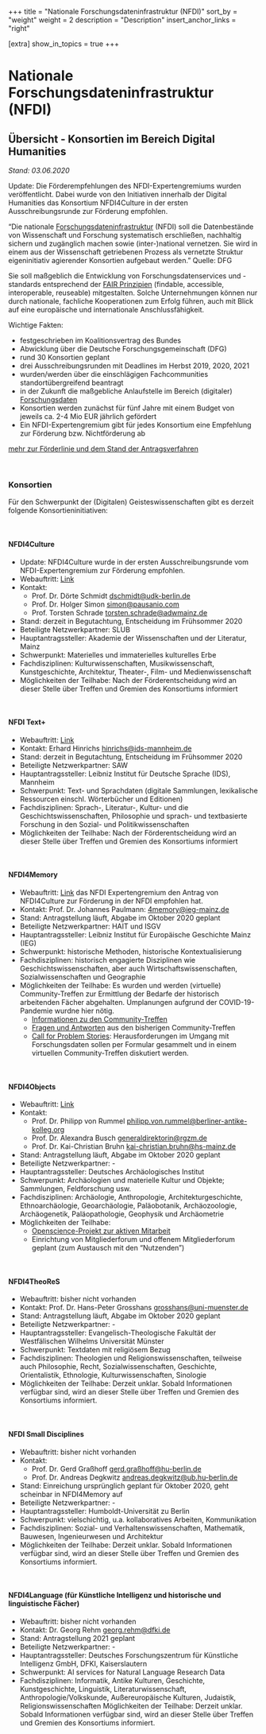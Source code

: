 +++
title = "Nationale Forschungsdateninfrastruktur (NFDI)"
sort_by = "weight"
weight = 2
description = "Description"
insert_anchor_links = "right"

[extra]
show_in_topics = true
+++

# Nationale Forschungsdateninfrastruktur (NFDI)

## Übersicht - Konsortien im Bereich Digital Humanities

*Stand: 03.06.2020*

Update: Die Förderempfehlungen des NFDI-Expertengremiums wurden veröffentlicht. Dabei wurde von den Initiativen innerhalb der Digital Humanities das Konsortium NFDI4Culture in der ersten Ausschreibungsrunde zur Förderung empfohlen.

“Die nationale [Forschungsdateninfrastruktur](@/glossar/_index.md#forschungsdateninfrastruktur) (NFDI) soll die Datenbestände  von Wissenschaft und Forschung systematisch erschließen, nachhaltig sichern und zugänglich machen sowie (inter-)national vernetzen. Sie wird  in einem aus der Wissenschaft getriebenen Prozess als vernetzte Struktur eigeninitiativ agierender Konsortien aufgebaut werden.” Quelle: DFG

Sie soll maßgeblich die Entwicklung von Forschungsdatenservices und -standards entsprechend der [FAIR Prinzipien](@/glossar/_index.md#fair-prinzipien) (findable, accessible, interoperable, reuseable) mitgestalten. Solche Unternehmungen können nur durch nationale, fachliche Kooperationen zum Erfolg führen, auch mit Blick auf eine europäische und internationale Anschlussfähigkeit.

Wichtige Fakten:
* festgeschrieben im Koalitionsvertrag des Bundes
* Abwicklung über die Deutsche Forschungsgemeinschaft (DFG) 
* rund 30 Konsortien geplant
* drei Ausschreibungsrunden mit Deadlines im Herbst 2019, 2020, 2021
* wurden/werden über die einschlägigen Fachcommunities standortübergreifend beantragt 
* in der Zukunft die maßgebliche Anlaufstelle im Bereich (digitaler) [Forschungsdaten](@/glossar/_index.md#forschungsdaten)
* Konsortien werden zunächst für fünf Jahre mit einem Budget von jeweils ca. 2-4 Mio EUR jährlich gefördert
* Ein NFDI-Expertengremium gibt für jedes Konsortium eine Empfehlung zur Förderung bzw. Nichtförderung ab 

[mehr zur Förderlinie und dem Stand der Antragsverfahren](https://www.dfg.de/foerderung/programme/nfdi/)

<br />

### Konsortien

Für den Schwerpunkt der (Digitalen) Geisteswissenschaften gibt es derzeit folgende Konsortieninitiativen:

<br />

#### NFDI4Culture
* Update:  NFDI4Culture wurde in der ersten Ausschreibungsrunde vom NFDI-Expertengremium zur Förderung empfohlen.
* Webauftritt: [Link](https://www.nfdi4culture.de/)
* Kontakt:
  * Prof. Dr. Dörte Schmidt dschmidt@udk-berlin.de
  * Prof. Dr. Holger Simon simon@pausanio.com
  * Prof. Torsten Schrade torsten.schrade@adwmainz.de
* Stand: derzeit in Begutachtung, Entscheidung im Frühsommer 2020
* Beteiligte Netzwerkpartner: SLUB
* Hauptantragssteller: Akademie der Wissenschaften und der Literatur, Mainz
* Schwerpunkt: Materielles und immaterielles kulturelles Erbe
* Fachdisziplinen: Kulturwissenschaften, Musikwissenschaft, Kunstgeschichte, Architektur, Theater-, Film- und Medienwissenschaft
* Möglichkeiten der Teilhabe: Nach der Förderentscheidung wird an dieser Stelle über Treffen und Gremien des Konsortiums informiert

<br />

#### NFDI Text+
* Webauftritt: [Link](https://www.text-plus.org/)
* Kontakt: Erhard Hinrichs hinrichs@ids-mannheim.de 
* Stand: derzeit in Begutachtung, Entscheidung im Frühsommer 2020
* Beteiligte Netzwerkpartner: SAW
* Hauptantragssteller: Leibniz Institut für Deutsche Sprache (IDS), Mannheim
* Schwerpunkt: Text- und Sprachdaten (digitale Sammlungen, lexikalische Ressourcen einschl. Wörterbücher und Editionen)
* Fachdisziplinen: Sprach-, Literatur-, Kultur- und die                                 Geschichtswissenschaften, Philosophie und sprach- und textbasierte Forschung in den Sozial- und Politikwissenschaften
* Möglichkeiten der Teilhabe: Nach der Förderentscheidung wird an dieser Stelle über Treffen und Gremien des Konsortiums informiert

<br />

#### NFDI4Memory
* Webauftritt: [Link](https://4memory.de/) das NFDI Expertengremium den Antrag von NFDI4Culture zur Förderung in der NFDI empfohlen hat. 
* Kontakt: Prof. Dr. Johannes Paulmann: 4memory@ieg-mainz.de
* Stand: Antragstellung läuft, Abgabe im Oktober 2020 geplant
* Beteiligte Netzwerkpartner: HAIT und ISGV
* Hauptantragssteller: Leibniz Institut für Europäische Geschichte Mainz (IEG)
* Schwerpunkt: historische Methoden, historische Kontextualisierung
* Fachdisziplinen: historisch engagierte Disziplinen wie Geschichtswissenschaften, aber auch Wirtschaftswissenschaften, Sozialwissenschaften und Geographie
* Möglichkeiten der Teilhabe: Es wurden und werden (virtuelle) Community-Treffen zur Ermittlung der Bedarfe der historisch arbeitenden Fächer abgehalten. Umplanungen aufgrund der COVID-19-Pandemie wurdne hier nötig.
  * [Informationen zu den Community-Treffen](https://4memory.de/community-treffen/)
  * [Fragen und Antworten](https://4memory.de/fragen-und-antworten-zu-4memory/) aus den bisherigen Community-Treffen
  * [Call for Problem Stories](https://4memory.de/problem-stories/): Herausforderungen im Umgang mit Forschungsdaten sollen per Formular gesammelt und in einem virtuellen Community-Treffen diskutiert werden.

<br />

#### NFDI4Objects
* Webauftritt: [Link](https://www.nfdi4objects.net/)
* Kontakt:
  * Prof. Dr. Philipp von Rummel philipp.von.rummel@berliner-antike-kolleg.org
  * Prof. Dr. Alexandra Busch generaldirektorin@rgzm.de
  * Prof. Dr. Kai-Christian Bruhn kai-christian.bruhn@hs-mainz.de
* Stand: Antragstellung läuft, Abgabe im Oktober 2020 geplant
* Beteiligte Netzwerkpartner: -
* Hauptantragssteller: Deutsches Archäologisches Institut
* Schwerpunkt: Archäologien und materielle Kultur und Objekte; Sammlungen, Feldforschung usw.
* Fachdisziplinen: Archäologie, Anthropologie, Architekturgeschichte, Ethnoarchäologie, Geoarchäologie, Paläobotanik, Archäozoologie, Archäogenetik, Paläopathologie, Geophysik und Archäometrie
* Möglichkeiten der Teilhabe:
  * [Openscience-Projekt zur aktiven Mitarbeit](https://osf.io/4t29e/)
  * Einrichtung von Mitgliederforum und offenem Mitgliederforum geplant (zum Austausch mit den “Nutzenden”)

<br />

#### NFDI4TheoReS
* Webauftritt: bisher nicht vorhanden
* Kontakt: Prof. Dr. Hans-Peter Grosshans grosshans@uni-muenster.de
* Stand: Antragstellung läuft, Abgabe im Oktober 2020 geplant
* Beteiligte Netzwerkpartner: -
* Hauptantragssteller: Evangelisch-Theologische Fakultät der Westfälischen Wilhelms Universität Münster
* Schwerpunkt: Textdaten mit religiösem Bezug
* Fachdisziplinen: Theologien und Religionswissenschaften, teilweise auch Philosophie, Recht, Sozialwissenschaften, Geschichte, Orientalistik, Ethnologie, Kulturwissenschaften, Sinologie
* Möglichkeiten der Teilhabe: Derzeit unklar. Sobald Informationen verfügbar sind, wird an dieser Stelle über Treffen und Gremien des Konsortiums informiert.

<br />

#### NFDI Small Disciplines
* Webauftritt: bisher nicht vorhanden
* Kontakt:
  * Prof. Dr. Gerd Graßhoff gerd.graßhoff@hu-berlin.de
  * Prof. Dr. Andreas Degkwitz andreas.degkwitz@ub.hu-berlin.de
* Stand: Einreichung ursprünglich geplant für Oktober 2020, geht scheinbar in NFDI4Memory auf
* Beteiligte Netzwerkpartner: -
* Hauptantragssteller: Humboldt-Universität zu Berlin
* Schwerpunkt: vielschichtig, u.a. kollaboratives Arbeiten, Kommunikation
* Fachdisziplinen: Sozial- und Verhaltenswissenschaften, Mathematik, Bauwesen, Ingenieurwesen und Architektur
* Möglichkeiten der Teilhabe: Derzeit unklar. Sobald Informationen verfügbar sind, wird an dieser Stelle über Treffen und Gremien des Konsortiums informiert.

<br />

#### NFDI4Language (für Künstliche Intelligenz und historische und linguistische Fächer)
* Webauftritt: bisher nicht vorhanden
* Kontakt: Dr. Georg Rehm georg.rehm@dfki.de
* Stand: Antragstellung 2021 geplant
* Beteiligte Netzwerkpartner: -
* Hauptantragssteller: Deutsches Forschungszentrum für Künstliche Intelligenz GmbH, DFKI, Kaiserslautern
* Schwerpunkt: AI services for Natural Language Research Data
* Fachdisziplinen: Informatik, Antike Kulturen, Geschichte, Kunstgeschichte, Linguistik, Literaturwissenschaft, Anthropologie/Volkskunde, Außereuropäische Kulturen, Judaistik, Religionswissenschaften
Möglichkeiten der Teilhabe: Derzeit unklar. Sobald Informationen verfügbar sind, wird an dieser Stelle über Treffen und Gremien des Konsortiums informiert.

